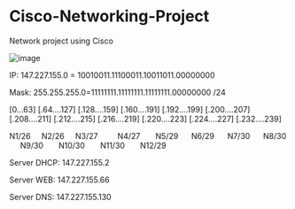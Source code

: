 # Cisco-Networking-Project
Network project using Cisco


![image](https://github.com/user-attachments/assets/54cf04d5-57e0-41bb-a39f-6b39c50d6874)


IP: 147.227.155.0 = 10010011.11100011.10011011.00000000

Mask: 255.255.255.0=11111111.11111111.11111111.00000000  /24


[0...63] [.64....127] [.128....159] [.160....191] [.192....199] [.200....207] [.208....211] [.212....215] [.216....219] [.220....223] [.224....227] [.232....239] 

  N1/26 &nbsp;&nbsp;&nbsp;  N2/26 &nbsp;&nbsp;&nbsp; N3/27 &nbsp;&nbsp;&nbsp; &nbsp;&nbsp;&nbsp; N4/27 &nbsp;&nbsp;&nbsp; &nbsp; N5/29  &nbsp;&nbsp;&nbsp;&nbsp;  N6/29 &nbsp;&nbsp;&nbsp;&nbsp;  N7/30 &nbsp;&nbsp;&nbsp;&nbsp;  N8/30 &nbsp;&nbsp;&nbsp;&nbsp; N9/30 &nbsp;&nbsp;&nbsp;&nbsp;&nbsp;   N10/30 &nbsp;&nbsp;&nbsp;&nbsp;&nbsp; N11/30 &nbsp;&nbsp;&nbsp;&nbsp;&nbsp;  N12/29


Server DHCP: 147.227.155.2

Server WEB: 147.227.155.66

Server DNS: 147.227.155.130
